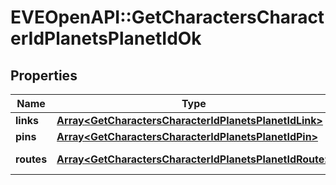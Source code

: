 # EVEOpenAPI::GetCharactersCharacterIdPlanetsPlanetIdOk

## Properties
Name | Type | Description | Notes
------------ | ------------- | ------------- | -------------
**links** | [**Array&lt;GetCharactersCharacterIdPlanetsPlanetIdLink&gt;**](GetCharactersCharacterIdPlanetsPlanetIdLink.md) | links array | 
**pins** | [**Array&lt;GetCharactersCharacterIdPlanetsPlanetIdPin&gt;**](GetCharactersCharacterIdPlanetsPlanetIdPin.md) | pins array | 
**routes** | [**Array&lt;GetCharactersCharacterIdPlanetsPlanetIdRoute&gt;**](GetCharactersCharacterIdPlanetsPlanetIdRoute.md) | routes array | 


